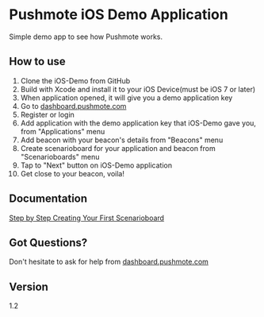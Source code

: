 Pushmote iOS Demo Application
============

Simple demo app to see how Pushmote works.



How to use
----
1. Clone the iOS-Demo from GitHub
2. Build with Xcode and install it to your iOS Device(must be iOS 7 or later)
3. When application opened, it will give you a demo application key
4. Go to <a href="https://dashboard.pushmote.com">dashboard.pushmote.com</a>
  1. Register or login
  2. Add application with the demo application key that iOS-Demo gave you, from "Applications" menu
  3. Add beacon with your beacon's details from "Beacons" menu
  4. Create scenarioboard for your application and beacon from "Scenarioboards" menu
5. Tap to "Next" button on iOS-Demo application
6. Get close to your beacon, voila!

Documentation
----
<a href="https://pushmote.com/docs/step-by-step-creating-first-scenarioboard-on-pushmote/">Step by Step Creating Your First Scenarioboard</a>


Got Questions?
----
Don't hesitate to ask for help from <a href="https://dashboard.pushmote.com/community">dashboard.pushmote.com</a>


Version
----
1.2
